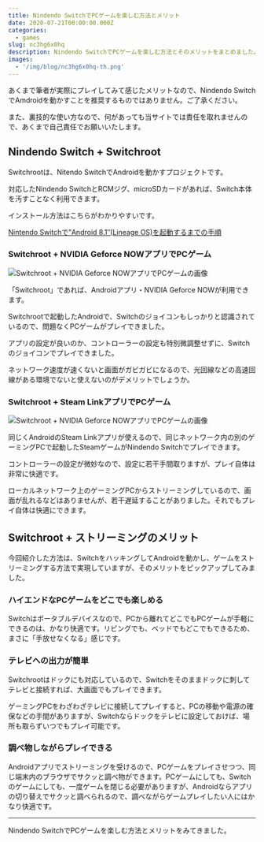 ```yaml
---
title: Nindendo SwitchでPCゲームを楽しむ方法とメリット
date: 2020-07-21T00:00:00.000Z
categories:
  - games
slug: nc3hg6x0hq
description: Nindendo SwitchでPCゲームを楽しむ方法とそのメリットをまとめました。
images:
  - '/img/blog/nc3hg6x0hq-th.png'
---
```


あくまで筆者が実際にプレイしてみて感じたメリットなので、Nindendo SwitchでAmdroidを動かすことを推奨するものではありません。ご了承ください。

また、裏技的な使い方なので、何があっても当サイトでは責任を取れませんので、あくまで自己責任でお願いいたします。

## Nindendo Switch + Switchroot

Switchrootは、Nitendo SwitchでAndroidを動かすプロジェクトです。

対応したNindendo SwitchとRCMジグ、microSDカードがあれば、Switch本体を汚すことなく利用できます。

インストール方法はこちらがわかりやすいです。

[Nintendo Switchで”Android 8.1″(Lineage OS)を起動するまでの手順](https://smartasw.com/archives/nintendo-switch%E3%81%A7%E3%80%8Candroid-8-1%E3%80%8D%EF%BC%88lineage-os%EF%BC%89%E3%82%92%E8%B5%B7%E5%8B%95%E3%81%99%E3%82%8B%E3%81%BE%E3%81%A7%E3%81%AE%E6%89%8B%E9%A0%86.html)


### Switchroot + NVIDIA Geforce NOWアプリでPCゲーム

![Switchroot + NVIDIA Geforce NOWアプリでPCゲームの画像](/img/blog/nc3hg6x0hq-1.png)

「Switchroot」であれば、Androidアプリ・NVIDIA Geforce NOWが利用できます。

Switchrootで起動したAndroidで、Switchのジョイコンもしっかりと認識されているので、問題なくPCゲームがプレイできました。

アプリの設定が良いのか、コントローラーの設定も特別微調整せずに、Switchのジョイコンでプレイできました。

ネットワーク速度が速くないと画面がガビガビになるので、光回線などの高速回線がある環境でないと使えないのがデメリットでしょうか。

### Switchroot + Steam LinkアプリでPCゲーム

![Switchroot + NVIDIA Geforce NOWアプリでPCゲームの画像](/img/blog/nc3hg6x0hq-2.png)

同じくAndroidのSteam Linkアプリが使えるので、同じネットワーク内の別のゲーミングPCで起動したSteamゲームがNindendo Switchでプレイできます。

コントローラーの設定が微妙なので、設定に若干手間取りますが、プレイ自体は非常に快適です。

ローカルネットワーク上のゲーミングPCからストリーミングしているので、画面が乱れるなどはありませんが、若干遅延することがありました。それでもプレイ自体は快適にできます。

## Switchroot + ストリーミングのメリット

今回紹介した方法は、SwitchをハッキングしてAndroidを動かし、ゲームをストリーミングする方法で実現していますが、そのメリットをピックアップしてみました。

### ハイエンドなPCゲームをどこでも楽しめる

Switchはポータブルデバイスなので、PCから離れてどこでもPCゲームが手軽にできるのは、かなり快適です。リビングでも、ベッドでもどこでもできるため、まさに「手放せなくなる」感じです。

### テレビへの出力が簡単

Switchrootはドックにも対応しているので、Switchをそのままドックに刺してテレビと接続すれば、大画面でもプレイできます。

ゲーミングPCをわざわざテレビに接続してプレイすると、PCの移動や電源の確保などの手間がありますが、Switchならドックをテレビに設定しておけば、場所も取らずいつでもプレイ可能です。

### 調べ物しながらプレイできる

Androidアプリでストリーミングを受けるので、PCゲームをプレイさせつつ、同じ端末内のブラウザでサクッと調べ物ができます。PCゲームにしても、Switchのゲームにしても、一度ゲームを閉じる必要がありますが、Androidならアプリの切り替えでサクッと調べられるので、調べながらゲームプレイしたい人にはかなり快適です。

---

Nindendo SwitchでPCゲームを楽しむ方法とメリットをみてきました。

